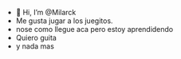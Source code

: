 - 👋 Hi, I’m @Milarck
- Me gusta jugar a los juegitos.
- nose como llegue aca pero estoy aprendidendo
- Quiero guita
- y nada mas

<!---
Milarck/Milarck is a ✨ special ✨ repository because its `README.md` (this file) appears on your GitHub profile.
You can click the Preview link to take a look at your changes.
--->
